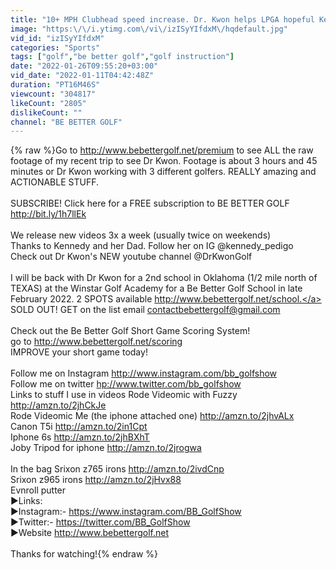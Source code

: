 ```yaml
---
title: "10+ MPH Clubhead speed increase. Dr. Kwon helps LPGA hopeful Kennedy on Be Better Golf"
image: "https:\/\/i.ytimg.com\/vi\/izISyYIfdxM\/hqdefault.jpg"
vid_id: "izISyYIfdxM"
categories: "Sports"
tags: ["golf","be better golf","golf instruction"]
date: "2022-01-26T09:55:20+03:00"
vid_date: "2022-01-11T04:42:48Z"
duration: "PT16M46S"
viewcount: "304817"
likeCount: "2805"
dislikeCount: ""
channel: "BE BETTER GOLF"
---
```

{% raw %}Go to <a rel="nofollow" target="blank" href="http://www.bebettergolf.net/premium">http://www.bebettergolf.net/premium</a> to see ALL the raw footage of my recent trip to see Dr Kwon. Footage is about 3 hours and 45 minutes or Dr Kwon working with 3 different golfers. REALLY amazing and ACTIONABLE STUFF.<br /><br />SUBSCRIBE! Click here for a FREE subscription to BE BETTER GOLF <a rel="nofollow" target="blank" href="http://bit.ly/1h7llEk">http://bit.ly/1h7llEk</a> <br /><br />We release new videos 3x a week (usually twice on weekends)<br />Thanks to Kennedy and her Dad. Follow her on IG @kennedy_pedigo<br />Check out Dr Kwon's NEW youtube channel  @DrKwonGolf  <br /><br />I will be back with Dr Kwon for a 2nd school in Oklahoma (1/2 mile north of TEXAS) at the Winstar Golf Academy for a Be Better Golf School in late February 2022. 2 SPOTS available <a rel="nofollow" target="blank" href="http://www.bebettergolf.net/school.">http://www.bebettergolf.net/school.</a> SOLD OUT! GET on the list  email contactbebettergolf@gmail.com<br /><br />Check out the Be Better Golf Short Game Scoring System!<br />go to <a rel="nofollow" target="blank" href="http://www.bebettergolf.net/scoring">http://www.bebettergolf.net/scoring</a><br />IMPROVE your short game today!<br /><br />Follow me on Instagram <a rel="nofollow" target="blank" href="http://www.instagram.com/bb_golfshow">http://www.instagram.com/bb_golfshow</a> <br />Follow me on twitter <a rel="nofollow" target="blank" href="hp://www.twitter.com/bb_golfshow">hp://www.twitter.com/bb_golfshow</a> <br />Links to stuff I use in videos Rode Videomic with Fuzzy <a rel="nofollow" target="blank" href="http://amzn.to/2jhCkJe">http://amzn.to/2jhCkJe</a> <br />Rode Videomic Me (the iphone attached one) <a rel="nofollow" target="blank" href="http://amzn.to/2jhvALx">http://amzn.to/2jhvALx</a> <br />Canon T5i <a rel="nofollow" target="blank" href="http://amzn.to/2in1Cpt">http://amzn.to/2in1Cpt</a> <br />Iphone 6s <a rel="nofollow" target="blank" href="http://amzn.to/2jhBXhT">http://amzn.to/2jhBXhT</a> <br />Joby Tripod for iphone <a rel="nofollow" target="blank" href="http://amzn.to/2jrogwa">http://amzn.to/2jrogwa</a> <br /><br />In the bag Srixon z765 irons <a rel="nofollow" target="blank" href="http://amzn.to/2ivdCnp">http://amzn.to/2ivdCnp</a> <br />Srixon z965 irons <a rel="nofollow" target="blank" href="http://amzn.to/2jHvx88">http://amzn.to/2jHvx88</a> <br />Evnroll putter <br />►Links: <br />►Instagram:- <a rel="nofollow" target="blank" href="https://www.instagram.com/BB_GolfShow">https://www.instagram.com/BB_GolfShow</a> <br />►Twitter:- <a rel="nofollow" target="blank" href="https://twitter.com/BB_GolfShow">https://twitter.com/BB_GolfShow</a> <br />►Website <a rel="nofollow" target="blank" href="http://www.bebettergolf.net">http://www.bebettergolf.net</a><br /><br />Thanks for watching!{% endraw %}
